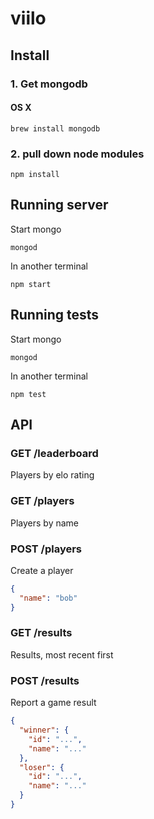 # viilo

## Install

### 1. Get mongodb

#### OS X

`brew install mongodb`

### 2. pull down node modules

`npm install`

## Running server

Start mongo

`mongod`

In another terminal

`npm start`

## Running tests

Start mongo

`mongod`

In another terminal

`npm test`

## API

### GET /leaderboard

Players by elo rating

### GET /players

Players by name

### POST /players

Create a player

```json
{
  "name": "bob"
}
```

### GET /results

Results, most recent first

### POST /results

Report a game result

```json
{
  "winner": {
    "id": "...",
    "name": "..."
  },
  "loser": {
    "id": "...",
    "name": "..."
  }
}
```